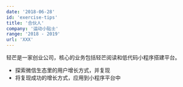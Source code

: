 ```yaml
---
date: '2018-06-28'
id: 'exercise-tips'
title: '合伙人'
company: '运动小贴士'
range: '2018 - 2019'
url: 'XXX'
---
```


轻芒是一家创业公司，核心的业务包括轻芒阅读和低代码小程序搭建平台。

- 探索微信生态里的用户增长方式，并复现
- 将复现成功的增长方式，应用到小程序平台中
